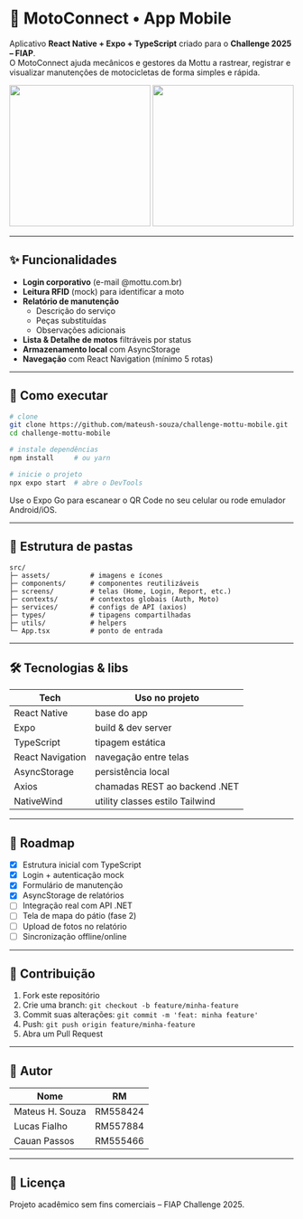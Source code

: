 # 🛵 MotoConnect • App Mobile

Aplicativo **React Native + Expo + TypeScript** criado para o **Challenge 2025 – FIAP**.  
O MotoConnect ajuda mecânicos e gestores da Mottu a rastrear, registrar e visualizar manutenções de motocicletas de forma simples e rápida.

<p align="center">
  <img src="docs/screen-home.png" width="250"/> <img src="docs/screen-report.png" width="250"/>
</p>

---

## ✨ Funcionalidades

- **Login corporativo** (e-mail @mottu.com.br)  
- **Leitura RFID** (mock) para identificar a moto  
- **Relatório de manutenção**  
  - Descrição do serviço  
  - Peças substituídas  
  - Observações adicionais  
- **Lista & Detalhe de motos** filtráveis por status  
- **Armazenamento local** com AsyncStorage  
- **Navegação** com React Navigation (mínimo 5 rotas)  

---

## 🚀 Como executar

```bash
# clone
git clone https://github.com/mateush-souza/challenge-mottu-mobile.git
cd challenge-mottu-mobile

# instale dependências
npm install     # ou yarn

# inicie o projeto
npx expo start  # abre o DevTools
```

Use o Expo Go para escanear o QR Code no seu celular ou rode emulador Android/iOS.

---

## 📂 Estrutura de pastas

```
src/
├─ assets/          # imagens e ícones
├─ components/      # componentes reutilizáveis
├─ screens/         # telas (Home, Login, Report, etc.)
├─ contexts/        # contextos globais (Auth, Moto)
├─ services/        # configs de API (axios)
├─ types/           # tipagens compartilhadas
├─ utils/           # helpers
└─ App.tsx          # ponto de entrada
```

---

## 🛠️ Tecnologias & libs

| Tech | Uso no projeto |
|------|----------------|
| React Native | base do app |
| Expo | build & dev server |
| TypeScript | tipagem estática |
| React Navigation | navegação entre telas |
| AsyncStorage | persistência local |
| Axios | chamadas REST ao backend .NET |
| NativeWind | utility classes estilo Tailwind |

---

## 📅 Roadmap

- [x] Estrutura inicial com TypeScript
- [x] Login + autenticação mock
- [x] Formulário de manutenção
- [x] AsyncStorage de relatórios
- [ ] Integração real com API .NET
- [ ] Tela de mapa do pátio (fase 2)
- [ ] Upload de fotos no relatório
- [ ] Sincronização offline/online

---

## 🤝 Contribuição

1. Fork este repositório
2. Crie uma branch: `git checkout -b feature/minha-feature`
3. Commit suas alterações: `git commit -m 'feat: minha feature'`
4. Push: `git push origin feature/minha-feature`
5. Abra um Pull Request

---

## 👤 Autor

| Nome | RM |
|------|-----|
| Mateus H. Souza | RM558424 |
| Lucas Fialho | RM557884 |
| Cauan Passos | RM555466 |

---

## 📜 Licença

Projeto acadêmico sem fins comerciais – FIAP Challenge 2025.